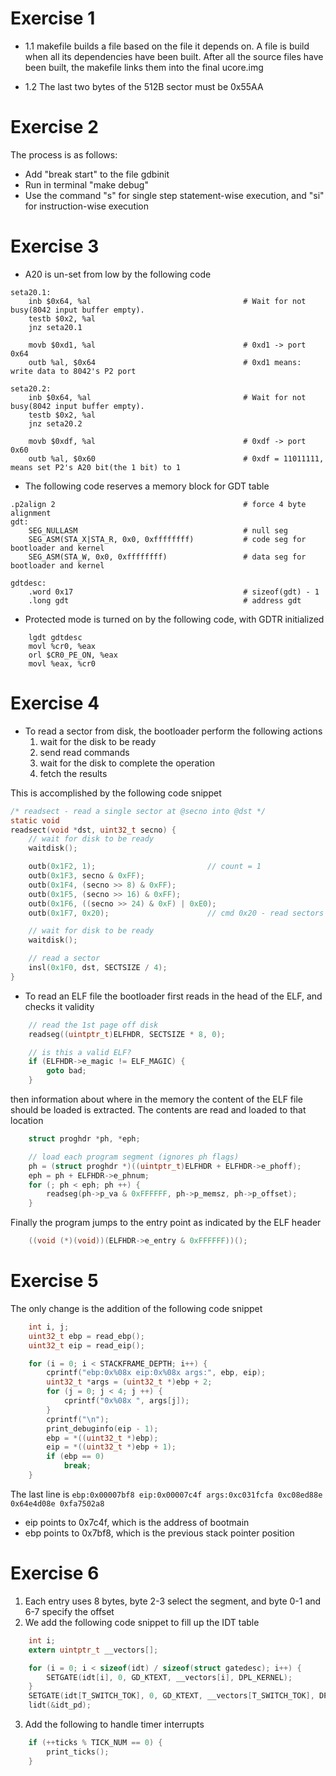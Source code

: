 # Exercise 1

* 1.1 makefile builds a file based on the file it depends on. A file is build when all its dependencies have been built.
After all the source files have been built, the makefile links them into the final ucore.img

* 1.2 The last two bytes of the 512B sector must be 0x55AA

# Exercise 2

The process is as follows:

+ Add "break start" to the file gdbinit
+ Run in terminal "make debug"
+ Use the command "s" for single step statement-wise execution, and "si" for instruction-wise execution

# Exercise 3

+ A20 is un-set from low by the following code

``` 
seta20.1:
    inb $0x64, %al                                  # Wait for not busy(8042 input buffer empty).
    testb $0x2, %al
    jnz seta20.1

    movb $0xd1, %al                                 # 0xd1 -> port 0x64
    outb %al, $0x64                                 # 0xd1 means: write data to 8042's P2 port

seta20.2:
    inb $0x64, %al                                  # Wait for not busy(8042 input buffer empty).
    testb $0x2, %al
    jnz seta20.2

    movb $0xdf, %al                                 # 0xdf -> port 0x60
    outb %al, $0x60                                 # 0xdf = 11011111, means set P2's A20 bit(the 1 bit) to 1

```

+ The following code reserves a memory block for GDT table

```
.p2align 2                                          # force 4 byte alignment
gdt:
    SEG_NULLASM                                     # null seg
    SEG_ASM(STA_X|STA_R, 0x0, 0xffffffff)           # code seg for bootloader and kernel
    SEG_ASM(STA_W, 0x0, 0xffffffff)                 # data seg for bootloader and kernel

gdtdesc:
    .word 0x17                                      # sizeof(gdt) - 1
    .long gdt                                       # address gdt
```

+ Protected mode is turned on by the following code, with GDTR initialized

```
    lgdt gdtdesc
    movl %cr0, %eax
    orl $CR0_PE_ON, %eax
    movl %eax, %cr0
```

# Exercise 4

+ To read a sector from disk, the bootloader perform the following actions
    1. wait for the disk to be ready
    2. send read commands
    3. wait for the disk to complete the operation
    4. fetch the results
    
This is accomplished by the following code snippet

``` c
/* readsect - read a single sector at @secno into @dst */
static void
readsect(void *dst, uint32_t secno) {
    // wait for disk to be ready
    waitdisk();

    outb(0x1F2, 1);                         // count = 1
    outb(0x1F3, secno & 0xFF);
    outb(0x1F4, (secno >> 8) & 0xFF);
    outb(0x1F5, (secno >> 16) & 0xFF);
    outb(0x1F6, ((secno >> 24) & 0xF) | 0xE0);
    outb(0x1F7, 0x20);                      // cmd 0x20 - read sectors

    // wait for disk to be ready
    waitdisk();

    // read a sector
    insl(0x1F0, dst, SECTSIZE / 4);
}
```
+ To read an ELF file the bootloader first reads in the head of the ELF, and checks it validity

``` c
    // read the 1st page off disk
    readseg((uintptr_t)ELFHDR, SECTSIZE * 8, 0);

    // is this a valid ELF?
    if (ELFHDR->e_magic != ELF_MAGIC) {
        goto bad;
    }
```

then information about where in the memory the content of the ELF file should be loaded is extracted. The contents are read
and loaded to that location
``` c
    struct proghdr *ph, *eph;

    // load each program segment (ignores ph flags)
    ph = (struct proghdr *)((uintptr_t)ELFHDR + ELFHDR->e_phoff);
    eph = ph + ELFHDR->e_phnum;
    for (; ph < eph; ph ++) {
        readseg(ph->p_va & 0xFFFFFF, ph->p_memsz, ph->p_offset);
    }
```

Finally the program jumps to the entry point as indicated by the ELF header
``` c
    ((void (*)(void))(ELFHDR->e_entry & 0xFFFFFF))();
```

# Exercise 5

The only change is the addition of the following code snippet
``` c
    int i, j;
    uint32_t ebp = read_ebp();
    uint32_t eip = read_eip();

    for (i = 0; i < STACKFRAME_DEPTH; i++) {
        cprintf("ebp:0x%08x eip:0x%08x args:", ebp, eip);
        uint32_t *args = (uint32_t *)ebp + 2;
        for (j = 0; j < 4; j ++) {
            cprintf("0x%08x ", args[j]);
        }
        cprintf("\n");
        print_debuginfo(eip - 1);
        ebp = *((uint32_t *)ebp);
        eip = *((uint32_t *)ebp + 1);
        if (ebp == 0)
        	break;
    }
```

The last line is
``` ebp:0x00007bf8 eip:0x00007c4f args:0xc031fcfa 0xc08ed88e 0x64e4d08e 0xfa7502a8 ```
+ eip points to 0x7c4f, which is the address of bootmain
+ ebp points to 0x7bf8, which is the previous stack pointer position

# Exercise 6

1. Each entry uses 8 bytes, byte 2-3 select the segment, and byte 0-1 and 6-7 specify the offset
2. We add the following code snippet to fill up the IDT table

``` c
    int i;
    extern uintptr_t __vectors[];

    for (i = 0; i < sizeof(idt) / sizeof(struct gatedesc); i++) {
        SETGATE(idt[i], 0, GD_KTEXT, __vectors[i], DPL_KERNEL);
    }
    SETGATE(idt[T_SWITCH_TOK], 0, GD_KTEXT, __vectors[T_SWITCH_TOK], DPL_USER);
    lidt(&idt_pd);
```

3. Add the following to handle timer interrupts

``` c
    if (++ticks % TICK_NUM == 0) {
    	print_ticks();
    }
```
